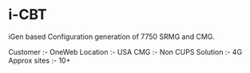# i-CBT
iGen based Configuration generation of 7750 SRMG and CMG.

Customer :- OneWeb
Location :- USA
CMG :- Non CUPS
Solution :- 4G
Approx sites :- 10+

